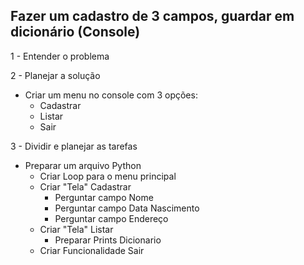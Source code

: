 ## Fazer um cadastro de 3 campos, guardar em dicionário (Console)

1 - Entender o problema <br>

2 - Planejar a solução <br>
* Criar um menu no console com 3 opções: 
    - Cadastrar 
    - Listar
    - Sair <br>

3 - Dividir e planejar as tarefas
* Preparar um arquivo Python
   - Criar Loop para o menu principal
   - Criar "Tela" Cadastrar 
      - Perguntar campo Nome
      - Perguntar campo Data Nascimento
      - Perguntar campo Endereço
   - Criar "Tela" Listar
       - Preparar Prints Dicionario
   - Criar Funcionalidade Sair
